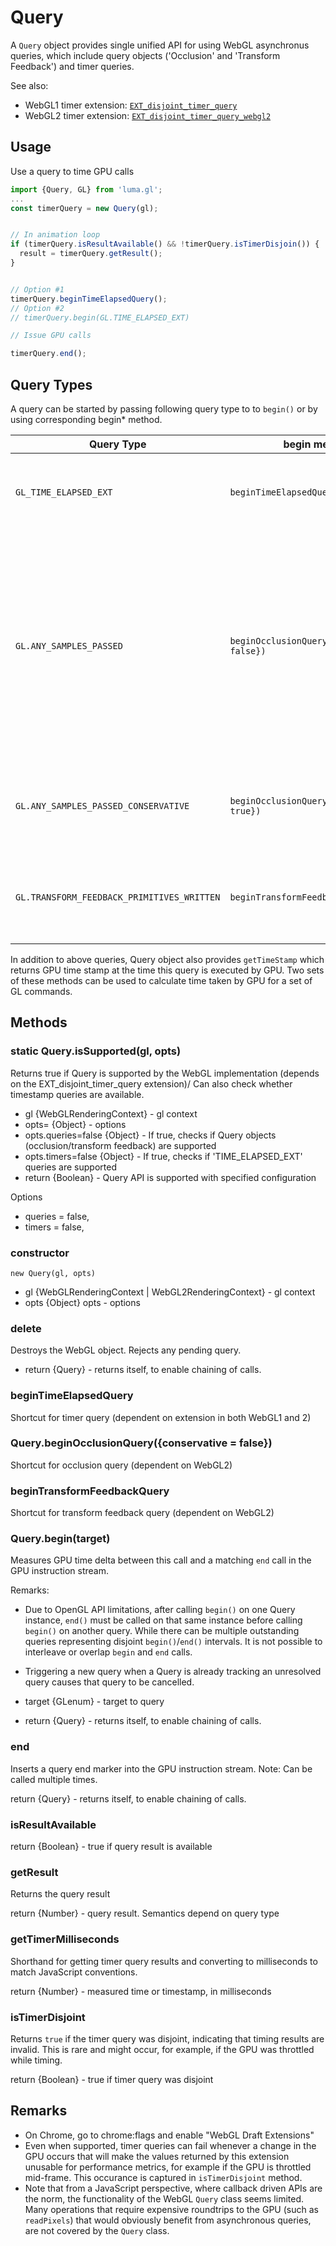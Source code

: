 # Query

A `Query` object provides single unified API for using WebGL asynchronus queries, which include query objects ('Occlusion' and 'Transform Feedback') and timer queries.

See also:

* WebGL1 timer extension: [`EXT_disjoint_timer_query`](https://www.khronos.org/registry/webgl/extensions/EXT_disjoint_timer_query/)
* WebGL2 timer extension: [`EXT_disjoint_timer_query_webgl2`](https://www.khronos.org/registry/webgl/extensions/EXT_disjoint_timer_query_webgl2/)


## Usage

Use a query to time GPU calls
```js
import {Query, GL} from 'luma.gl';
...
const timerQuery = new Query(gl);


// In animation loop
if (timerQuery.isResultAvailable() && !timerQuery.isTimerDisjoin()) {
  result = timerQuery.getResult();
}


// Option #1
timerQuery.beginTimeElapsedQuery();
// Option #2
// timerQuery.begin(GL.TIME_ELAPSED_EXT)

// Issue GPU calls

timerQuery.end();
```


## Query Types

A query can be started by passing following query type to to `begin()` or by using corresponding begin* method.

| Query Type | begin method | Description |
| ------------------------------------------ | --------------------- | ------------ |
| `GL_TIME_ELAPSED_EXT`                      | `beginTimeElapsedQuery()` | Time taken by GPU to fully complete a set of GL commands |
| `GL.ANY_SAMPLES_PASSED`                    | `beginOcclusionQuery({conservative: false})` | Occlusion query: these queries detect whether an object is visible (whether the scoped drawing commands pass the depth test and if so, how many samples pass).
| `GL.ANY_SAMPLES_PASSED_CONSERVATIVE`                    | `beginOcclusionQuery({conservative: true})` | Same as above above, but less accurate and faster version.
| `GL.TRANSFORM_FEEDBACK_PRIMITIVES_WRITTEN`  | `beginTransformFeedbackQuery()` | Number of primitives that are written to transform feedback buffers.

In addition to above queries, Query object also provides `getTimeStamp` which returns GPU time stamp at the time this query is executed by GPU. Two sets of these methods can be used to calculate time taken by GPU for a set of GL commands.

## Methods

### static Query.isSupported(gl, opts)

Returns true if Query is supported by the WebGL implementation
(depends on the EXT_disjoint_timer_query extension)/
Can also check whether timestamp queries are available.

* gl {WebGLRenderingContext} - gl context
* opts= {Object}  - options
* opts.queries=false {Object}  - If true, checks if Query objects (occlusion/transform feedback) are supported
* opts.timers=false {Object}  - If true, checks if 'TIME_ELAPSED_EXT' queries are supported
* return {Boolean} - Query API is supported with specified configuration

Options
* queries = false,
* timers = false,


### constructor

`new Query(gl, opts)`

* gl {WebGLRenderingContext | WebGL2RenderingContext} - gl context
* opts {Object} opts - options


### delete

Destroys the WebGL object. Rejects any pending query.
* return {Query} - returns itself, to enable chaining of calls.


### beginTimeElapsedQuery

Shortcut for timer query (dependent on extension in both WebGL1 and 2)


### Query.beginOcclusionQuery({conservative = false})

Shortcut for occlusion query (dependent on WebGL2)


### beginTransformFeedbackQuery

Shortcut for transform feedback query (dependent on WebGL2)


### Query.begin(target)

Measures GPU time delta between this call and a matching `end` call in the GPU instruction stream.

Remarks:
* Due to OpenGL API limitations, after calling `begin()` on one Query
  instance, `end()` must be called on that same instance before
  calling `begin()` on another query. While there can be multiple
  outstanding queries representing disjoint `begin()`/`end()` intervals.
  It is not possible to interleave or overlap `begin` and `end` calls.
* Triggering a new query when a Query is already tracking an
  unresolved query causes that query to be cancelled.

* target {GLenum}  - target to query
* return {Query} - returns itself, to enable chaining of calls.


### end

Inserts a query end marker into the GPU instruction stream.
Note: Can be called multiple times.

return {Query} - returns itself, to enable chaining of calls.


### isResultAvailable

return {Boolean} - true if query result is available


### getResult

Returns the query result

return {Number} - query result. Semantics depend on query type


### getTimerMilliseconds

Shorthand for getting timer query results and converting to milliseconds to match JavaScript conventions.

return {Number} - measured time or timestamp, in milliseconds

### isTimerDisjoint

Returns `true` if the timer query was disjoint, indicating that timing results are invalid.
This is rare and might occur, for example, if the GPU was throttled while timing.

return {Boolean} - true if timer query was disjoint

## Remarks

* On Chrome, go to chrome:flags and enable "WebGL Draft Extensions"
* Even when supported, timer queries can fail whenever a change in the GPU occurs that will make the values returned by this extension unusable for performance metrics, for example if the GPU is throttled mid-frame. This occurance is captured in `isTimerDisjoint` method.
* Note that from a JavaScript perspective, where callback driven APIs are the norm, the functionality of the WebGL `Query` class seems limited. Many operations that require expensive roundtrips to the GPU (such as `readPixels`) that would obviously benefit from asynchronous queries, are not covered by the `Query` class.
